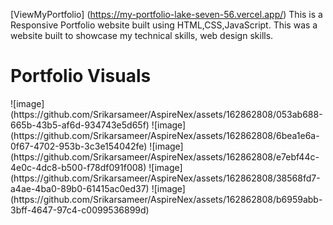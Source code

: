 [ViewMyPortfolio] (https://my-portfolio-lake-seven-56.vercel.app/)
This is a Responsive Portfolio website built using HTML,CSS,JavaScript.
This was a website built to showcase my technical skills, web design skills.
<h1>Portfolio Visuals</h1>
![image](https://github.com/Srikarsameer/AspireNex/assets/162862808/053ab688-665b-43b5-af6d-934743e5d65f)
![image](https://github.com/Srikarsameer/AspireNex/assets/162862808/6bea1e6a-0f67-4702-953b-3c3e154042fe)
![image](https://github.com/Srikarsameer/AspireNex/assets/162862808/e7ebf44c-4e0c-4dc8-b500-f78df091f008)
![image](https://github.com/Srikarsameer/AspireNex/assets/162862808/38568fd7-a4ae-4ba0-89b0-61415ac0ed37)
![image](https://github.com/Srikarsameer/AspireNex/assets/162862808/b6959abb-3bff-4647-97c4-c0099536899d)
